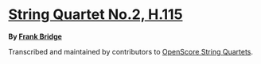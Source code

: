 # [String Quartet No.2, H.115][set]

__By [Frank Bridge][composer]__

[set]: https://musescore.com/openscore-string-quartets/sets/5683980
[composer]: https://musescore.com/openscore-string-quartets/sets?order=title&text=Bridge,+Frank

Transcribed and maintained by contributors to [OpenScore String Quartets].

[OpenScore String Quartets]: https://musescore.com/openscore-string-quartets
